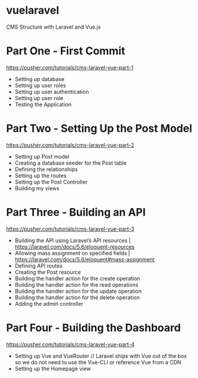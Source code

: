 # vuelaravel

CMS Structure with Laravel and Vue.js 

# Part One - First Commit
https://pusher.com/tutorials/cms-laravel-vue-part-1

- Setting up database
- Setting up user roles
- Setting up user authentication
- Setting up user role
- Testing the Application

# Part Two - Setting Up the Post Model
https://pusher.com/tutorials/cms-laravel-vue-part-2

- Setting up Post model
- Creating a database seeder for the Post table
- Defining the relationships
- Setting up the routes
- Setting up the Post Controller
- Building my views

# Part Three - Building an API
https://pusher.com/tutorials/cms-laravel-vue-part-3

- Building the API using Laravel’s API resources | https://laravel.com/docs/5.6/eloquent-resources
- Allowing mass assignment on specified fields | https://laravel.com/docs/5.6/eloquent#mass-assignment
- Defining API routes
- Creating the Post resource
- Building the handler action for the create operation
- Building the handler action for the read operations
- Building the handler action for the update operation
- Building the handler action for the delete operation
- Adding the admin controller

# Part Four - Building the Dashboard
https://pusher.com/tutorials/cms-laravel-vue-part-4

- Setting up Vue and VueRouter // Laravel ships with Vue out of the box so we do not need to use the Vue-CLI or reference Vue from a CDN
- Setting up the Homepage view








